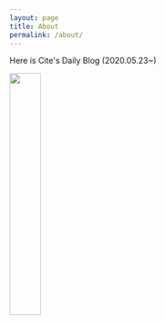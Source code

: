 ```yaml
---
layout: page
title: About
permalink: /about/
---
```


Here is Cite's Daily Blog (2020.05.23~)

<img src="https://citekanaumi.github.io/static/img/avatar.png" width=33%>
